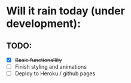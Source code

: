 # Will it rain today (under development):

## TODO:

- [x] ~~Basic functionallity~~
- [ ] Finish styling and animations
- [ ] Deploy to Heroku / github pages
